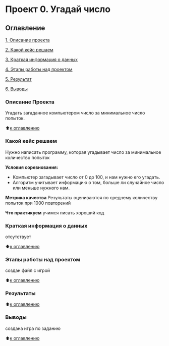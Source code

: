 # Проект 0. Угадай число

## Оглавление
[1. Описание проекта](https://github.com/EkaterinaTrushkina/sf_data_science/tree/main/project_0#%D0%BE%D0%BF%D0%B8%D1%81%D0%B0%D0%BD%D0%B8%D0%B5-%D0%BF%D1%80%D0%BE%D0%B5%D0%BA%D1%82%D0%B0)

[2. Какой кейс решаем](https://github.com/EkaterinaTrushkina/sf_data_science/tree/main/project_0#%D0%BA%D0%B0%D0%BA%D0%BE%D0%B9-%D0%BA%D0%B5%D0%B9%D1%81-%D1%80%D0%B5%D1%88%D0%B0%D0%B5%D0%BC)

[3. Краткая информация о данных](https://github.com/EkaterinaTrushkina/sf_data_science/tree/main/project_0#%D0%BA%D1%80%D0%B0%D1%82%D0%BA%D0%B0%D1%8F-%D0%B8%D0%BD%D1%84%D0%BE%D1%80%D0%BC%D0%B0%D1%86%D0%B8%D1%8F-%D0%BE-%D0%B4%D0%B0%D0%BD%D0%BD%D1%8B%D1%85)

[4. Этапы работы над проектом](https://github.com/EkaterinaTrushkina/sf_data_science/tree/main/project_0#%D1%8D%D1%82%D0%B0%D0%BF%D1%8B-%D1%80%D0%B0%D0%B1%D0%BE%D1%82%D1%8B-%D0%BD%D0%B0%D0%B4-%D0%BF%D1%80%D0%BE%D0%B5%D0%BA%D1%82%D0%BE%D0%BC)

[5. Результат](https://github.com/EkaterinaTrushkina/sf_data_science/tree/main/project_0#%D1%80%D0%B5%D0%B7%D1%83%D0%BB%D1%8C%D1%82%D0%B0%D1%82%D1%8B)

[6. Выводы](https://github.com/EkaterinaTrushkina/sf_data_science/tree/main/project_0#%D0%B2%D1%8B%D0%B2%D0%BE%D0%B4%D1%8B)

### Описание Проекта
Угадать загаданное компьютером число за минимальное число попыток.

:arrow_up:[к оглавлению](https://github.com/EkaterinaTrushkina/sf_data_science/tree/main/project_0/README.md#Оглавление)

### Какой кейс решаем
Нужно написать программу, которая угадывает число за минимальное количество попыток

**Условия соревнования:**
- Компьютер загадывает число от 0 до 100, и нам нужно его угадать.
- Алгоритм учитывает информацию о том, больше ли случайное число или меньше нужного нам.

**Метрика качества**
Результаты оцениваются по среднему количеству попыток при 1000 повторений

**Что практикуем**
учимся писать хороший код
### Краткая информация о данных
отсутствует

:arrow_up:[к оглавлению](https://github.com/EkaterinaTrushkina/sf_data_science/tree/main/project_0/README.md#Оглавление)

### Этапы работы над проектом
создан файл с игрой

:arrow_up:[к оглавлению](https://github.com/EkaterinaTrushkina/sf_data_science/tree/main/project_0/README.md#Оглавление)

### Результаты


:arrow_up:[к оглавлению](https://github.com/EkaterinaTrushkina/sf_data_science/tree/main/project_0/README.md#Оглавление)

### Выводы
создана игра по заданию

:arrow_up:[к оглавлению](https://github.com/EkaterinaTrushkina/sf_data_science/tree/main/project_0/README.md#Оглавление)
